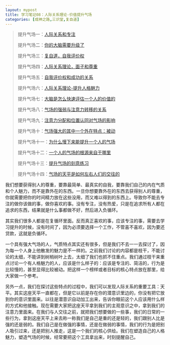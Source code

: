 ```yaml
---
layout: mypost
title: 学习笔记08：人际关系理论-价值提升气场
categories: [成神之路,三识堂,复自道]
---
```



> 提升气场一：[人际关系和专注](https://mp.weixin.qq.com/s?__biz=MzUzODU0NjMxNA==\&mid=2247484919\&idx=1\&sn=4b986856b773669c6c4b4613ddba641f\&chksm=fad75c12cda0d504a07084577dba2fd9ea8df8582856901906dbd1b4a360071a3eff78a287b0\&token=828977215\&lang=zh_CN\&scene=21#wechat_redirect)
>
> 提升气场二：[你的大脑需要升级了](https://www.zahui.top/posts/2024/09/21/BecomingaGod2.html)
>
> 提升气场三：[复自道，自我评价权](https://mp.weixin.qq.com/s?__biz=MzUzODU0NjMxNA==\&mid=2247484946\&idx=1\&sn=392e7cf5c7bb2a9a63cdafe6db18d25d\&chksm=fad75ff7cda0d6e11d657149b831201af8170e16295ac26d864fd852c74c0680ae581634d03b\&token=828977215\&lang=zh_CN\&scene=21#wechat_redirect)
>
> 提升气场四：[人际关系理论，面子和尊重](https://mp.weixin.qq.com/s?__biz=MzUzODU0NjMxNA==\&mid=2247484951\&idx=1\&sn=0aa0bb1c012e961ba3b8fb77f0a8a7b0\&chksm=fad75ff2cda0d6e4cf6cf7e32a9bda1cd2c3875666dfbd8f02a27f74fb3a91022de792d09672\&token=828977215\&lang=zh_CN\&scene=21#wechat_redirect)
>
> 提升气场五：[自我评价权和成功的关系](https://mp.weixin.qq.com/s?__biz=MzUzODU0NjMxNA==\&mid=2247484956\&idx=1\&sn=b10ac3a4afbc451062dd7b26efbe806e\&chksm=fad75ff9cda0d6efacde54dbb8c8622d32d641da4585e0b684ee3d2b32e91bd210d0c3e425e7\&token=828977215\&lang=zh_CN\&scene=21#wechat_redirect)
>
> 提升气场六：[人际关系理论-提升人格魅力](https://mp.weixin.qq.com/s?__biz=MzUzODU0NjMxNA==\&mid=2247484963\&idx=1\&sn=6fdec766f86bd904f562740579030032\&chksm=fad75fc6cda0d6d0f1e3392b9bf2c2ae902c3893679151f146b435d194624cfc0dc3297f2c82\&token=828977215\&lang=zh_CN\&scene=21#wechat_redirect)
>
> 提升气场七：[大脑是怎么快速评估一个人的价值的](https://mp.weixin.qq.com/s?__biz=MzUzODU0NjMxNA==\&mid=2247484969\&idx=1\&sn=5de443c66fc0df89e697b87b48d1ee25\&chksm=fad75fcccda0d6dafcaccd91a7891faa34c2deba6c4be8679ea346b7cae673819f525d4559db\&token=828977215\&lang=zh_CN\&scene=21#wechat_redirect)
>
> 提升气场八：[气场的强弱与注意力转移的关系](https://mp.weixin.qq.com/s?__biz=MzUzODU0NjMxNA==\&mid=2247484976\&idx=1\&sn=7b438d268852dae08aa92bc27d37f359\&chksm=fad75fd5cda0d6c3efd655b8b0cf11482c5c1d72e510cca2c80f0a1708a77f5a523c6d688224\&token=828977215\&lang=zh_CN\&scene=21#wechat_redirect)
>
> 提升气场九：[注意力分配和位置认同对气场的影响](https://mp.weixin.qq.com/s?__biz=MzUzODU0NjMxNA==\&mid=2247484988\&idx=1\&sn=f98071102acd55208ba76a6e71bd6cef\&chksm=fad75fd9cda0d6cfd748d3a83e949b073aca8fe2fcd98fb7abc88f7d3df5bbfa75baf19bbe5e\&token=828977215\&lang=zh_CN\&scene=21#wechat_redirect)
>
> 提升气场十：[气场强大的其中一个外在特点：被动](http://mp.weixin.qq.com/s?__biz=MzUzODU0NjMxNA==\&mid=2247484995\&idx=1\&sn=60d7b55b461a413c987cc255624fe255\&chksm=fad75fa6cda0d6b0639328bf95e5399e6a9d3144b06ddeda1a01e5d15c03576333bb6231f6ce\&scene=21#wechat_redirect)
>
> 提升气场十一：[为什么慢下来能提升一个人的气场](https://mp.weixin.qq.com/s/x316zW-833I68KN0gF3LQw?token=384971930\&lang=zh_CN)
>
> 提升气场十二：[一个人的气场的根源来自于哪里](https://mp.weixin.qq.com/s/QntFKSG5xRnk6i3ZWthfng?token=384971930\&lang=zh_CN)
>
> 提升气场十三：[提升气场的刻意练习](https://mp.weixin.qq.com/s/zQe5775k3Oyt_UVutKVemA?token=384971930\&lang=zh_CN)
>
> 提升气场十四：[气场的天平是如何左右人们的交往的](https://mp.weixin.qq.com/s/vxFVE5OjHFK6WTnZlxiMdQ?token=384971930\&lang=zh_CN)

我们想要获得别人的尊重，要靠最简单、最真实的自我，要靠我们自己的内在气质和个人魅力，而不是靠外在的东西。一旦你想要靠外在的东西去获得别人的尊重，你就需要把你的时间精力放在这些没用，而又难以得到的东西上。导致你不能去专注的做你该做的事，做你喜欢的事。没有专注，没有热爱，只是在追求所有人都在追求的东西，结果就是什么事都做不好，然后进入负循环。

其实我们很多人都是在复循环里面。反而真正喜欢的事，应该专注的事，需要去学习提升的时候，没有时间了，因为必须要选择一个工作，不管喜不喜欢，因为要还贷款，这就是负循环。

一个具有强大气场的人，气质特点其实还有很多，但是我们不去一一去探讨了，因为每一个人身上他散发的魅力是不一样的。之前我们讨论的内容都是枝干，不能讨论的太细，不能讲到树梢树叶上去，太细了我们也抓不住重点。我们通过枝干来重点讨论一个有人格魅力的人，应该是什么样子的：应该是专注的、简洁的，行为是比较慢的，甚至显得比较被动。把这样一个榜样或者目标的核心特点放在那里，给大家做一个参考。

另外一点，我们在探讨这些特点的过程中，我们可以发现人际关系的重要工具：天平。其实这座天平一直都在，但是它以前是存在你的潜意识里边的，你没有把它放到你的意识里面来。以往是潜意识自动加工出来，告诉你眼前这个人应该用什么样的方式和他接触。现在需要大家把这座天平拿到我们的主观意识之中，拿到我们的注意力里面来。在我们与人交往之前，就把我们想要做的一些事，我们的日常的一些行为，拿到这座天平上来去称一称我们是自己是重的还是轻的，我们跟别人比是强的还是弱的。我们自己是在做强的事情，还是在做弱的事情，我们的行为是把别人吸引过来，还是把别人推走，这是一个我们的核心供给。我们在塑造自己的人格魅力，塑造气场的时候，经常要把这个工具拿出来，时刻提醒自己。
